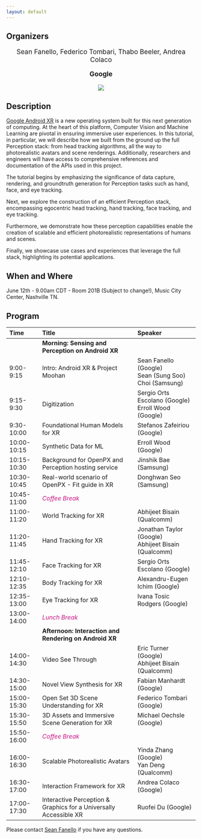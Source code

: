 ```yaml
---
layout: default
---
```


## Organizers
<p style="text-align: center; font-size: 125%;"> Sean Fanello, Federico Tombari, Thabo Beeler, Andrea Colaco
</p>
<p style="text-align: center; font-size: 125%;"> <b> Google </b> </p>
<p style="text-align:center"><img src="https://www.seanfanello.it/wp-content/uploads/2025/05/cvpr25_tutorial.png"/></p>

## Description
[Google Android XR](https://blog.google/products/android/android-xr/) is a new operating system built for this next generation of computing. At the heart of this platform, Computer Vision and Machine Learning are pivotal in ensuring immersive user experiences. In this tutorial, in particular, we will describe how we built from the ground up the full Perception stack: from head tracking algorithms, all the way to photorealistic avatars and scene renderings. Additionally, researchers and engineers will have access to comprehensive references and documentation of the APIs used in this project.

The tutorial begins by emphasizing the significance of data capture, rendering, and groundtruth generation for Perception tasks such as hand, face, and eye tracking.

Next, we explore the construction of an efficient Perception stack, encompassing egocentric head tracking, hand tracking, face tracking, and eye tracking.

Furthermore, we demonstrate how these perception capabilities enable the creation of scalable and efficient photorealistic representations of humans and scenes.

Finally, we showcase use cases and experiences that leverage the full stack, highlighting its potential applications.


## When and Where
June 12th - 9.00am CDT - Room 201B (Subject to change!), Music City Center, Nashville TN.


## Program

| Time          | Title                                                          | Speaker                                                       |
|:--------------|:---------------------------------------------------------------|:--------------------------------------------------------------|
|               | **Morning: Sensing and Perception on Android XR** |                                                               |
| 9:00-9:15     | Intro: Android XR & Project Moohan                             | Sean Fanello (Google)<br>Sean (Sung Soo) Choi (Samsung)        |
| 9:15-9:30     | Digitization                                                   | Sergio Orts Escolano (Google)<br>Erroll Wood (Google)                     |
| 9:30-10:00    | Foundational Human Models for XR                               | Stefanos Zafeiriou (Google)                                   |
| 10:00-10:15   | Synthetic Data for ML                                          | Erroll Wood (Google)                                          |
| 10:15-10:30   | Background for OpenPX and Perception hosting service           | Jinshik Bae (Samsung)                                         |
| 10:30-10:45   | Real-world scenario of OpenPX - Fit guide in XR                | Donghwan Seo (Samsung)                                        |
| 10:45-11:00   | <span style="color: mediumvioletred;">*Coffee Break*</span> |                                                               |
| 11:00-11:20   | World Tracking for XR                                          | Abhijeet Bisain (Qualcomm)                                    |
| 11:20-11:45   | Hand Tracking for XR                                           | Jonathan Taylor (Google)<br>Abhijeet Bisain (Qualcomm)         |
| 11:45-12:10   | Face Tracking for XR                                           | Sergio Orts Escolano (Google)                                 |
| 12:10-12:35   | Body Tracking for XR                                           | Alexandru-Eugen Ichim (Google)                                |
| 12:35-13:00   | Eye Tracking for XR                                            | Ivana Tosic Rodgers (Google)                                  |
| 13:00-14:00   | <span style="color: mediumvioletred;">*Lunch Break*</span> |                                                               |
|               | **Afternoon: Interaction and Rendering on Android XR** |                                                               |
| 14:00-14:30   | Video See Through                                              | Eric Turner (Google)<br>Abhijeet Bisain (Qualcomm)             |
| 14:30-15:00   | Novel View Synthesis for XR                                    | Fabian Manhardt (Google)                                      |
| 15:00-15:30   | Open Set 3D Scene Understanding for XR                         | Federico Tombari (Google)                                     |
| 15:30-15:50   | 3D Assets and Immersive Scene Generation for XR                | Michael Oechsle (Google)                                      |
| 15:50-16:00   | <span style="color: mediumvioletred;">*Coffee Break*</span> |                                                               |
| 16:00-16:30   | Scalable Photorealistic Avatars                                | Yinda Zhang (Google)<br>Yan Deng (Qualcomm)                    |
| 16:30-17:00   | Interaction Framework for XR                                   | Andrea Colaco (Google)                                        |
| 17:00-17:30   | Interactive Perception & Graphics for a Universally Accessible XR | Ruofei Du (Google)                                            |


Please contact [Sean Fanello](mailto:seanfa@google.com) if you have any questions.
